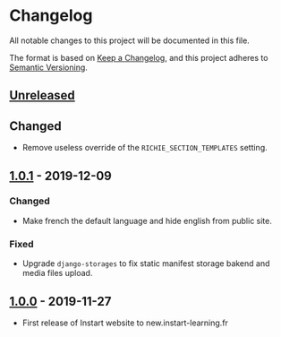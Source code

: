 # Changelog

All notable changes to this project will be documented in this file.

The format is based on [Keep a Changelog](https://keepachangelog.com/en/1.0.0/),
and this project adheres to [Semantic
Versioning](https://semver.org/spec/v2.0.0.html).

## [Unreleased]

## Changed

- Remove useless override of the `RICHIE_SECTION_TEMPLATES` setting.

## [1.0.1] - 2019-12-09

### Changed

- Make french the default language and hide english from public site.

### Fixed

- Upgrade `django-storages` to fix static manifest storage bakend and media
  files upload.

## [1.0.0] - 2019-11-27

- First release of Instart website to new.instart-learning.fr

[unreleased]: https://github.com/cea-instn/instart/compare/v1.0.1...master
[1.0.1]: https://github.com/cea-instn/instart/compare/v1.0.0...v1.0.1
[1.0.0]: https://github.com/cea-instn/instart/compare/20d992712078e6114b101f742c4437a7d5a0a795...v1.0.0
